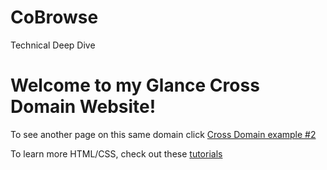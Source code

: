 # CoBrowse
Technical Deep Dive
<html>
  <head>
  <title>Glance Cobrowse Cross Domain Example #1</title>
  <script id="glance-cobrowse" type="text/javascript" src="https://www.glancecdn.net/cobrowse/CobrowseJS.ashx?group=21605&site=production" data-groupid="21605" data-site="production" charset="UTF-8"></script>
</head>
  <body>
    <h1>Welcome to my Glance Cross Domain Website!</h1>
    <p>To see another page on this same domain click <a href="https://glance14.github.io/CoBrowse/helperPage">Cross Domain example #2</a></p>
    <p>To learn more HTML/CSS, check out these <a href="https://neocities.org/tutorials">tutorials</a></p>
  </body>
</html>
